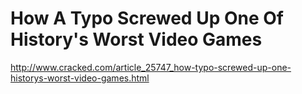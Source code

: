# How A Typo Screwed Up One Of History's Worst Video Games

http://www.cracked.com/article_25747_how-typo-screwed-up-one-historys-worst-video-games.html